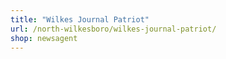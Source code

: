 ```yaml
---
title: "Wilkes Journal Patriot"
url: /north-wilkesboro/wilkes-journal-patriot/
shop: newsagent
---
```

